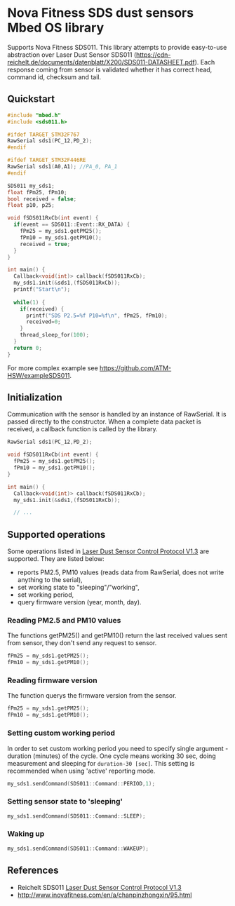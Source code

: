 # Nova Fitness SDS dust sensors Mbed OS library
Supports Nova Fitness SDS011.
This library attempts to provide easy-to-use abstraction over Laser Dust Sensor SDS011 (https://cdn-reichelt.de/documents/datenblatt/X200/SDS011-DATASHEET.pdf).
Each response coming from sensor is validated whether it has correct head, command id, checksum and tail.

## Quickstart
```C++
#include "mbed.h"
#include <sds011.h>

#ifdef TARGET_STM32F767
RawSerial sds1(PC_12,PD_2);
#endif

#ifdef TARGET_STM32F446RE
RawSerial sds1(A0,A1); //PA_0, PA_1
#endif

SDS011 my_sds1;
float fPm25, fPm10;
bool received = false;
float p10, p25;

void fSDS011RxCb(int event) {
  if(event == SDS011::Event::RX_DATA) {
    fPm25 = my_sds1.getPM25();
    fPm10 = my_sds1.getPM10();
    received = true;
  }
}

int main() {
  Callback<void(int)> callback(fSDS011RxCb);
  my_sds1.init(&sds1,(fSDS011RxCb));
  printf("Start\n");
    
  while(1) {
    if(received) {
      printf("SDS P2.5=%f P10=%f\n", fPm25, fPm10);
      received=0;
    }
    thread_sleep_for(100);
  }
  return 0;
}
```
For more complex example see https://github.com/ATM-HSW/exampleSDS011.

## Initialization
Communication with the sensor is handled by an instance of RawSerial. It is passed directly to the constructor. When a complete data packet is received, a callback function is called by the library.
```C++
RawSerial sds1(PC_12,PD_2);

void fSDS011RxCb(int event) {
  fPm25 = my_sds1.getPM25();
  fPm10 = my_sds1.getPM10();
}

int main() {
  Callback<void(int)> callback(fSDS011RxCb);
  my_sds1.init(&sds1,(fSDS011RxCb));

  // ...
```

## Supported operations
Some operations listed in [Laser Dust Sensor Control Protocol V1.3](https://cdn.sparkfun.com/assets/parts/1/2/2/7/5/Laser_Dust_Sensor_Control_Protocol_V1.3.pdf) are supported. They are listed below:
* reports PM2.5, PM10 values (reads data from RawSerial, does not write anything to the serial),
* set working state to "sleeping"/"working",
* set working period,
* query firmware version (year, month, day).


### Reading PM2.5 and PM10 values
The functions getPM25() and getPM10() return the last received values sent from sensor, they don't send any request to sensor.
```C++
fPm25 = my_sds1.getPM25();
fPm10 = my_sds1.getPM10();
```

### Reading firmware version
The function querys the firmware version from the sensor.
```C++
fPm25 = my_sds1.getPM25();
fPm10 = my_sds1.getPM10();
```

### Setting custom working period
In order to set custom working period you need to specify single argument - duration (minutes) of the cycle. One cycle means working 30 sec, doing measurement and sleeping for ```duration-30 [sec]```. This setting is recommended when using 'active' reporting mode.
```C++
my_sds1.sendCommand(SDS011::Command::PERIOD,1);
```

### Setting sensor state to 'sleeping'
```C++
my_sds1.sendCommand(SDS011::Command::SLEEP);
```

### Waking up
```C++
my_sds1.sendCommand(SDS011::Command::WAKEUP);
```

## References
* Reichelt SDS011 [Laser Dust Sensor Control Protocol V1.3](https://cdn-reichelt.de/documents/datenblatt/X200/SDS011-DATASHEET.pdf)
* http://www.inovafitness.com/en/a/chanpinzhongxin/95.html
